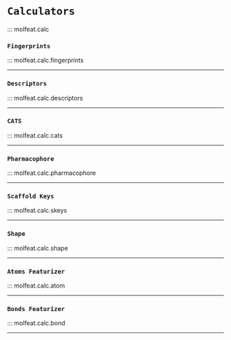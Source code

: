 # `Calculators`

::: molfeat.calc

### `Fingerprints`
::: molfeat.calc.fingerprints

----


### `Descriptors`
::: molfeat.calc.descriptors

----

### `CATS`
::: molfeat.calc.cats

----


### `Pharmacophore`
::: molfeat.calc.pharmacophore

----

### `Scaffold Keys`
::: molfeat.calc.skeys

----

### `Shape`
::: molfeat.calc.shape

----

### `Atoms Featurizer`
::: molfeat.calc.atom

----

### `Bonds Featurizer`
::: molfeat.calc.bond

----
